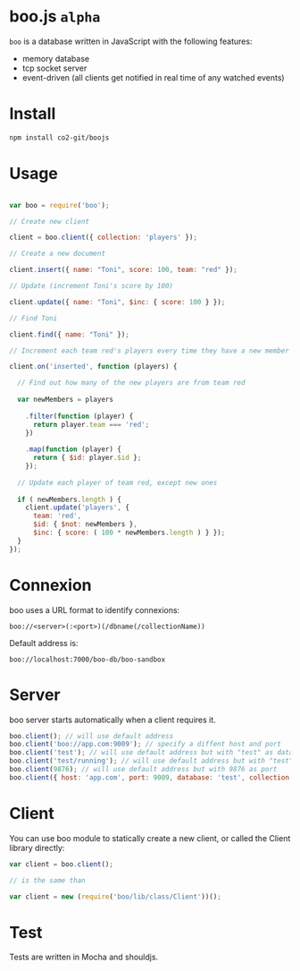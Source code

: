 boo.js `alpha`
============

`boo` is a database written in JavaScript with the following features:

- memory database
- tcp socket server
- event-driven (all clients get notified in real time of any watched events)

# Install

```bash
npm install co2-git/boojs
```

# Usage

```js

var boo = require('boo');

// Create new client

client = boo.client({ collection: 'players' });

// Create a new document

client.insert({ name: "Toni", score: 100, team: "red" });

// Update (increment Toni's score by 100)

client.update({ name: "Toni", $inc: { score: 100 } });

// Find Toni

client.find({ name: "Toni" });

// Increment each team red's players every time they have a new member

client.on('inserted', function (players) {

  // Find out how many of the new players are from team red
  
  var newMembers = players
    
    .filter(function (player) {
      return player.team === 'red';
    })
    
    .map(function (player) {
      return { $id: player.$id };
    });
  
  // Update each player of team red, except new ones
  
  if ( newMembers.length ) {
    client.update('players', {
      team: 'red',
      $id: { $not: newMembers },
      $inc: { score: ( 100 * newMembers.length ) } }); 
  }
});

```

# Connexion

boo uses a URL format to identify connexions:

    boo://<server>(:<port>)(/dbname(/collectionName))
    
Default address is:

    boo://localhost:7000/boo-db/boo-sandbox

# Server

boo server starts automatically when a client requires it.

```js
boo.client(); // will use default address
boo.client('boo://app.com:9009'); // specify a diffent host and port
boo.client('test'); // will use default address but with "test" as database
boo.client('test/running'); // will use default address but with "test" as database and "running" as collection
boo.client(9876); // will use default address but with 9876 as port
boo.client({ host: 'app.com', port: 9009, database: 'test', collection: 'users'); // Use object for finer control
```

# Client

You can use boo module to statically create a new client, or called the Client library directly:

```js
var client = boo.client();

// is the same than

var client = new (require('boo/lib/class/Client'))();
```

# Test

Tests are written in Mocha and shouldjs.

